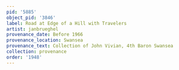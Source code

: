 ```yaml
---
pid: '5885'
object_pid: '3846'
label: Road at Edge of a Hill with Travelers
artist: janbrueghel
provenance_date: Before 1966
provenance_location: Swansea
provenance_text: Collection of John Vivian, 4th Baron Swansea
collection: provenance
order: '1948'
---
```

